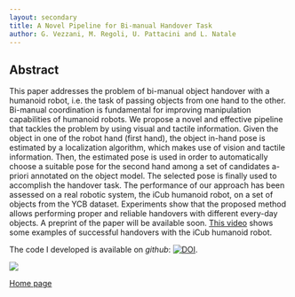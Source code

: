 ```yaml
---
layout: secondary
title: A Novel Pipeline for Bi-manual Handover Task
author: G. Vezzani, M. Regoli, U. Pattacini and L. Natale
---
```


## Abstract
This paper addresses the problem of bi-manual object handover with a humanoid robot, i.e. the task
of passing objects from one hand to the other. Bi-manual coordination is fundamental for improving
manipulation capabilities of humanoid robots. We propose a novel and effective pipeline that tackles
the problem by using visual and tactile information. Given the object in one of the robot hand (first
hand), the object in-hand pose is estimated by a localization algorithm, which makes use of vision
and tactile information. Then, the estimated pose is used in order to automatically choose a suitable
pose for the second hand among a set of candidates a-priori annotated on the object model. The
selected pose is finally used to accomplish the handover task. The performance of our approach has
been assessed on a real robotic system, the iCub humanoid robot, on a set of objects from the YCB
dataset. Experiments show that the proposed method allows performing proper and reliable handovers
with different every-day objects.
A preprint of the paper will be available soon. [This video](https://www.youtube.com/watch?v=be27-FGU-Sk) shows some examples of successful handovers with the iCub humanoid robot.

The code I developed is available on _github_: <a href="https://zenodo.org/badge/latestdoi/44164737"><img src="https://zenodo.org/badge/44164737.svg" alt="DOI"></a>.


![](https://raw.githubusercontent.com/giuliavezzani/giuliavezzani.github.io/master/files/grasp-min.png)

[Home page](./)
